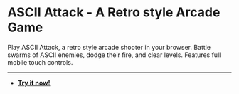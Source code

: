 # ASCII Attack - A Retro style Arcade Game

Play ASCII Attack, a retro style arcade shooter in your browser. Battle swarms of ASCII enemies, dodge their fire, and clear levels. Features full mobile touch controls.

---

* **[Try it now!](https://pirillo.com/arcade/ascii-attack.html)**
